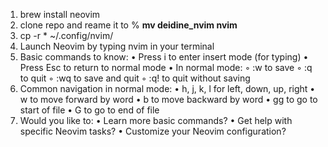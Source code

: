 1. brew install neovim
2. clone repo and reame it to % **mv deidine_nvim nvim**
3. cp -r * ~/.config/nvim/
4. Launch Neovim by typing nvim in your terminal
5. Basic commands to know:
   •  Press i to enter insert mode (for typing)
   •  Press Esc to return to normal mode
   •  In normal mode:
   ◦  :w to save
   ◦  :q to quit
   ◦  :wq to save and quit
   ◦  :q! to quit without saving
6. Common navigation in normal mode:
   •  h, j, k, l for left, down, up, right
   •  w to move forward by word
   •  b to move backward by word
   •  gg to go to start of file
   •  G to go to end of file
7. Would you like to:
   •  Learn more basic commands?
   •  Get help with specific Neovim tasks?
   •  Customize your Neovim configuration?
